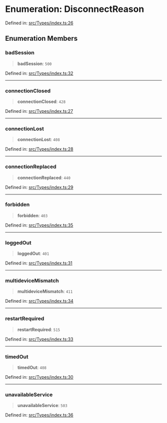# Enumeration: DisconnectReason

Defined in: [src/Types/index.ts:26](https://github.com/Fokusdotid/Baileys/blob/3623833a320f5e60f370ef835f3de341453290f5/src/Types/index.ts#L26)

## Enumeration Members

### badSession

> **badSession**: `500`

Defined in: [src/Types/index.ts:32](https://github.com/Fokusdotid/Baileys/blob/3623833a320f5e60f370ef835f3de341453290f5/src/Types/index.ts#L32)

***

### connectionClosed

> **connectionClosed**: `428`

Defined in: [src/Types/index.ts:27](https://github.com/Fokusdotid/Baileys/blob/3623833a320f5e60f370ef835f3de341453290f5/src/Types/index.ts#L27)

***

### connectionLost

> **connectionLost**: `408`

Defined in: [src/Types/index.ts:28](https://github.com/Fokusdotid/Baileys/blob/3623833a320f5e60f370ef835f3de341453290f5/src/Types/index.ts#L28)

***

### connectionReplaced

> **connectionReplaced**: `440`

Defined in: [src/Types/index.ts:29](https://github.com/Fokusdotid/Baileys/blob/3623833a320f5e60f370ef835f3de341453290f5/src/Types/index.ts#L29)

***

### forbidden

> **forbidden**: `403`

Defined in: [src/Types/index.ts:35](https://github.com/Fokusdotid/Baileys/blob/3623833a320f5e60f370ef835f3de341453290f5/src/Types/index.ts#L35)

***

### loggedOut

> **loggedOut**: `401`

Defined in: [src/Types/index.ts:31](https://github.com/Fokusdotid/Baileys/blob/3623833a320f5e60f370ef835f3de341453290f5/src/Types/index.ts#L31)

***

### multideviceMismatch

> **multideviceMismatch**: `411`

Defined in: [src/Types/index.ts:34](https://github.com/Fokusdotid/Baileys/blob/3623833a320f5e60f370ef835f3de341453290f5/src/Types/index.ts#L34)

***

### restartRequired

> **restartRequired**: `515`

Defined in: [src/Types/index.ts:33](https://github.com/Fokusdotid/Baileys/blob/3623833a320f5e60f370ef835f3de341453290f5/src/Types/index.ts#L33)

***

### timedOut

> **timedOut**: `408`

Defined in: [src/Types/index.ts:30](https://github.com/Fokusdotid/Baileys/blob/3623833a320f5e60f370ef835f3de341453290f5/src/Types/index.ts#L30)

***

### unavailableService

> **unavailableService**: `503`

Defined in: [src/Types/index.ts:36](https://github.com/Fokusdotid/Baileys/blob/3623833a320f5e60f370ef835f3de341453290f5/src/Types/index.ts#L36)
